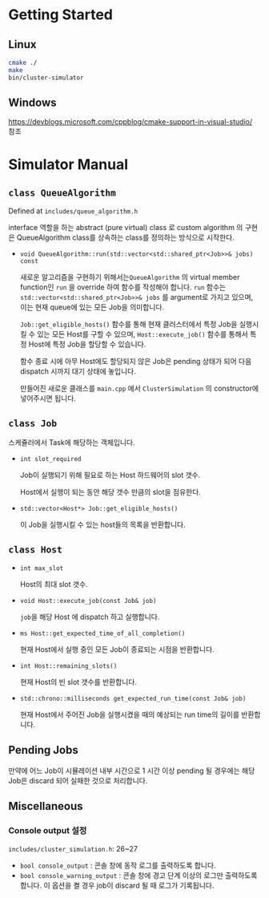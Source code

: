 # Getting Started

## Linux

```bash
cmake ./
make
bin/cluster-simulator
```

## Windows

https://devblogs.microsoft.com/cppblog/cmake-support-in-visual-studio/ 참조



# Simulator Manual

## `class QueueAlgorithm` 

Defined at `includes/queue_algorithm.h`

interface 역할을 하는 abstract (pure virtual) class 로 custom algorithm 의 구현은 QueueAlgorithm class를 상속하는 class를 정의하는 방식으로 시작한다.

- `void QueueAlgorithm::run(std::vector<std::shared_ptr<Job>>& jobs) const` 

  새로운 알고리즘을 구현하기 위해서는`QueueAlgorithm` 의 virtual member function인  `run` 을 override 하여 함수를 작성해야 합니다. `run` 함수는 `std::vector<std::shared_ptr<Job>>& jobs` 를 argument로 가지고 있으며, 이는 현재 queue에 있는 모든 Job을 의미합니다.

  `Job::get_eligible_hosts()` 함수를 통해 현재 클러스터에서 특정 Job을 실행시킬 수 있는 모든 Host를 구할 수 있으며, `Host::execute_job()` 함수를 통해서 특정 Host에 특정 Job을 할당할 수 있습니다.

  함수 종료 시에 아무 Host에도 할당되지 않은 Job은 pending 상태가 되어 다음 dispatch 시까지 대기 상태에 놓입니다.

  만들어진 새로운 클래스를 `main.cpp` 에서 `ClusterSimulation` 의 constructor에 넣어주시면 됩니다.

## `class Job`

스케쥴러에서 Task에 해당하는 객체입니다.

- `int slot_required`

  Job이 실행되기 위해 필요로 하는 Host 하드웨어의 slot 갯수.

  Host에서 실행이 되는 동안 해당 갯수 만큼의 slot을 점유한다.

- `std::vector<Host*> Job::get_eligible_hosts()`

  이 Job을 실행시킬 수 있는 host들의 목록을 반환합니다.

## `class Host`

- `int max_slot`

  Host의 최대 slot 갯수.

- `void Host::execute_job(const Job& job)`

  `job`을 해당 Host 에 dispatch 하고 실행합니다.

- `ms Host::get_expected_time_of_all_completion()`

  현재 Host에서 실행 중인 모든 Job이 종료되는 시점을 반환합니다.

- `int Host::remaining_slots()`

  현재 Host의 빈 slot 갯수를 반환합니다.

- `std::chrono::milliseconds get_expected_run_time(const Job& job)`

  현재 Host에서 주어진 Job을 실행시켰을 때의 예상되는 run time의 길이를 반환합니다.

## Pending Jobs

만약에 어느 Job이 시뮬레이션 내부 시간으로 1 시간 이상 pending 될 경우에는 해당 Job은 discard 되어 실패한 것으로 처리합니다.

## Miscellaneous

### Console output 설정

`includes/cluster_simulation.h`: 26~27

- `bool console_output` : 콘솔 창에 동작 로그를 출력하도록 합니다.
- `bool console_warning_output` : 콘솔 창에 경고 단계 이상의 로그만 출력하도록 합니다. 이 옵션을 켤 경우 job이 discard 될 때 로그가 기록됩니다.